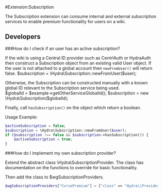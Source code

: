 #Extension:Subscription

The Subscription extension can consume internal and external subscription services to enable premium functionality for users on a wiki.

## Developers
###How do I check if an user has an active subscription?

If the wiki is using a Central ID provider such as CentrlAuth or HydraAuth then construct a Subscription object from an existing valid User object.  If the user is not attached to a global account then `newFromUser()` will return false.
	$subscription = \Hydra\Subscription::newFromUser($user);

Otherwise, the Subscription can be constructed manually with a known global ID relevant to the Subscription service being used.  
	$globalId = $example->getOtherServiceGlobalId();
	$subscription = new \Hydra\Subscription($globalId);

Finally, call `hasSubscription()` on the object which return a boolean.

Usage Example:
```php
$activeSubscription = false;
$subscription = \Hydra\Subscription::newFromUser($user);
if ($subscription !== false && $subscription->hasSubscription()) {
	$activeSubscription = true;
}
```

###How do I implement my own subscription provider?

Extend the abstract class \Hydra\SubscriptionProvider.  The class has documentation on the functions to override for basic functionality.

Then add the class to $wgSubscriptionProviders.

```php
$wgSubscriptionProviders["CursePremium"] = ["class" => "Hydra\\Provider\\ExampleSubscription"];
```